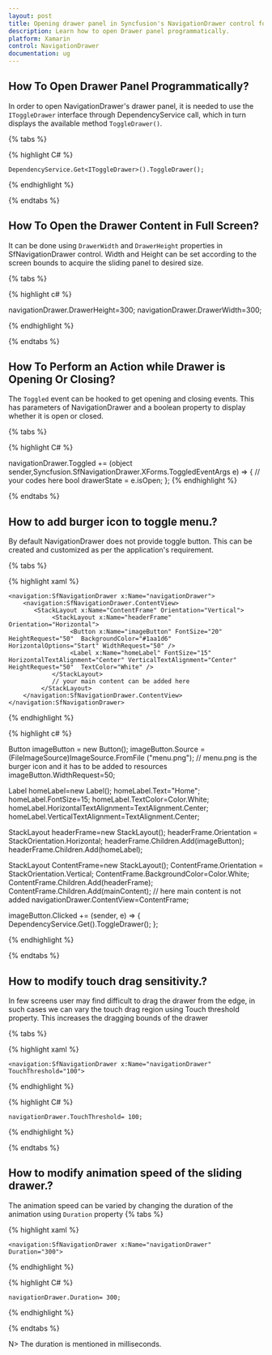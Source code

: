```yaml
---
layout: post
title: Opening drawer panel in Syncfusion's NavigationDrawer control for Xamarin.Forms
description: Learn how to open Drawer panel programmatically.
platform: Xamarin
control: NavigationDrawer
documentation: ug
---
```

## How To Open Drawer Panel Programmatically?

In order to open NavigationDrawer's drawer panel, it is needed to use the `IToggleDrawer` interface through DependencyService call, which in turn displays the available method `ToggleDrawer()`.

{% tabs %}

{% highlight C# %}

	DependencyService.Get<IToggleDrawer>().ToggleDrawer();

{% endhighlight %}

{% endtabs %}


## How To Open the Drawer Content in Full Screen?

It can be done using `DrawerWidth` and `DrawerHeight` properties in SfNavigationDrawer control. Width and Height can be set according to the screen bounds to acquire the sliding panel to desired size.

{% tabs %}

{% highlight c# %}

navigationDrawer.DrawerHeight=300;
navigationDrawer.DrawerWidth=300;

{% endhighlight %}

{% endtabs %}

## How To Perform an Action while Drawer is Opening Or Closing?

The `Toggled` event can be hooked to get opening and closing events. This has parameters of NavigationDrawer and a boolean property to display whether it is open or closed.

{% tabs %}

{% highlight C# %}

navigationDrawer.Toggled += (object sender,Syncfusion.SfNavigationDrawer.XForms.ToggledEventArgs e) => {
		// your codes here
		bool drawerState = e.isOpen;
};
{% endhighlight %}

{% endtabs %}

## How to add burger icon to toggle menu.?

By default NavigationDrawer does not provide toggle button. This can be created and customized as per the application's requirement.

{% tabs %}

{% highlight xaml %}

 	<navigation:SfNavigationDrawer x:Name="navigationDrawer">
        <navigation:SfNavigationDrawer.ContentView>
           <StackLayout x:Name="ContentFrame" Orientation="Vertical">
				<StackLayout x:Name="headerFrame" Orientation="Horizontal">
					 <Button x:Name="imageButton" FontSize="20" HeightRequest="50"  BackgroundColor="#1aa1d6" HorizontalOptions="Start" WidthRequest="50" />
					 <Label x:Name="homeLabel" FontSize="15" HorizontalTextAlignment="Center" VerticalTextAlignment="Center"     HeightRequest="50"  TextColor="White" />
			    </StackLayout>   
				// your main content can be added here
             </StackLayout>
        </navigation:SfNavigationDrawer.ContentView>
 	</navigation:SfNavigationDrawer>
 
 
{% endhighlight %}

{% highlight c# %}
	
Button imageButton = new Button();
imageButton.Source = (FileImageSource)ImageSource.FromFile ("menu.png"); // menu.png is the burger icon and it has to be added to resources
imageButton.WidthRequest=50;
	
Label homeLabel=new Label();
homeLabel.Text="Home";
homeLabel.FontSize=15;
homeLabel.TextColor=Color.White;
homeLabel.HorizontalTextAlignment=TextAlignment.Center;
homeLabel.VerticalTextAlignment=TextAlignment.Center;
	
StackLayout headerFrame=new StackLayout(); 
headerFrame.Orientation = StackOrientation.Horizontal;
headerFrame.Children.Add(imageButton);
headerFrame.Children.Add(homeLabel);
	
StackLayout ContentFrame=new StackLayout();
ContentFrame.Orientation = StackOrientation.Vertical; 
ContentFrame.BackgroundColor=Color.White;
ContentFrame.Children.Add(headerFrame);
ContentFrame.Children.Add(mainContent); // here main content is not added
navigationDrawer.ContentView=ContentFrame;

imageButton.Clicked += (sender, e) =>
{
		DependencyService.Get<IToggleDrawer>().ToggleDrawer();
};
  
{% endhighlight %}

{% endtabs %}

## How to modify touch drag sensitivity.?

In few screens user may find difficult to drag the drawer from the edge, in such cases we can vary the touch drag region using Touch threshold property. This increases the dragging bounds of the drawer

{% tabs %}

{% highlight xaml %}

 	<navigation:SfNavigationDrawer x:Name="navigationDrawer" TouchThreshold="100">
 
 
{% endhighlight %}

{% highlight C# %}

	navigationDrawer.TouchThreshold= 100;

{% endhighlight %}

{% endtabs %}

## How to modify animation speed of the sliding drawer.?

The animation speed can be varied by changing the duration of the animation using `Duration` property
{% tabs %}

{% highlight xaml %}

 	<navigation:SfNavigationDrawer x:Name="navigationDrawer" Duration="300">
 
 
{% endhighlight %}

{% highlight C# %}

	navigationDrawer.Duration= 300;

{% endhighlight %}

{% endtabs %}

N> The duration is mentioned in milliseconds.